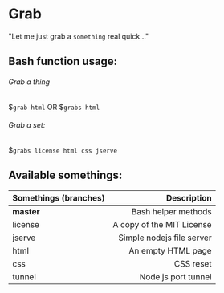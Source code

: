# Grab
"Let me just grab a `something` real quick..."
## Bash function usage:
###### Grab a thing
$`grab html` OR $`grabs html`
###### Grab a set:
$`grabs license html css jserve`
## Available somethings:
|Somethings (branches)|Description
|---------------------|--------------------:
|**master**           |Bash helper methods
|license              |A copy of the MIT License
|jserve               |Simple nodejs file server
|html                 |An empty HTML page
|css                  |CSS reset
|tunnel               |Node js port tunnel